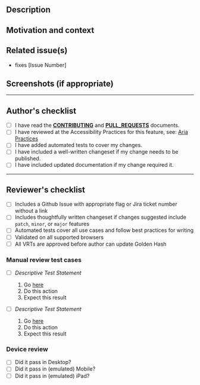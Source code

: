 <!--- Provide a general summary of your changes in the Title above -->
<!--- PR titles should follow conventional commit and should include commit type as defined in in the PULL_REQUESTS guide -->
<!--- Conventional commit docs can be referenced here: https://www.conventionalcommits.org/en/v1.0.0/#summary -->

## Description

<!--- Describe your changes in detail -->

## Motivation and context

<!--- Why is this change required? What problem does it solve? -->

## Related issue(s)

<!---
    - If suggesting a new feature or change, please discuss it in an issue first.
    - If fixing a bug, include the issue number where the reviewers can find a description of the bug with steps to reproduce.
    - If you're an Adobe employee, add a Jira ticket number but DO NOT LINK directly to Jira.
-->

-   fixes [Issue Number]

## Screenshots (if appropriate)

---

## Author's checklist

<!--- Go over all the following points, and put an `x` in all the boxes that apply.  If you're unsure about any of these, don't hesitate to ask. We're here to help! -->

-   [ ] I have read the **[CONTRIBUTING](<(https://github.com/adobe/spectrum-web-components/blob/main/CONTRIBUTING.md)>)** and **[PULL_REQUESTS](<(https://github.com/adobe/spectrum-web-components/blob/main/PULL_REQUESTS.md)>)** documents.
-   [ ] I have reviewed at the Accessibility Practices for this feature, see: [Aria Practices](https://www.w3.org/TR/wai-aria-practices/)
-   [ ] I have added automated tests to cover my changes.
-   [ ] I have included a well-written changeset if my change needs to be published.
-   [ ] I have included updated documentation if my change required it.

---

## Reviewer's checklist

-   [ ] Includes a Github Issue with appropriate flag or Jira ticket number without a link
-   [ ] Includes thoughtfully written changeset if changes suggested include `patch`, `minor`, or `major` features
-   [ ] Automated tests cover all use cases and follow best practices for writing
-   [ ] Validated on all supported browsers
-   [ ] All VRTs are approved before author can update Golden Hash

### Manual review test cases

<!--- For the author, please describe in detail what reviewers should test. -->
<!--- Include links and manual steps for how the reviewer should go through to verify your changes. -->
<!--- Be sure to include manual tests for all areas of the codebase that might be affected. Any components that use this for a dependency should be cross-checked for regressions. -->
<!--- For example, changes to Menu Item will effect Picker, Menu, and Action Menu. -->

-   [ ] _Descriptive Test Statement_

    1. Go [here](url)
    2. Do this action
    3. Expect this result

-   [ ] _Descriptive Test Statement_
    1. Go [here](url)
    2. Do this action
    3. Expect this result

### Device review

<!--- Verify the above manual tests and visual accuracy utilizing an emulator like Polypane browser or on an actual device. -->

-   [ ] Did it pass in Desktop?
-   [ ] Did it pass in (emulated) Mobile?
-   [ ] Did it pass in (emulated) iPad?

